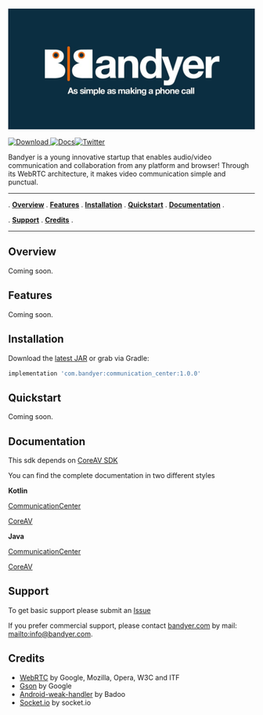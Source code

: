 <p align="center">
<img src="img/bandyer.jpg" alt="Bandyer" title="Bandyer" />
</p>

[ ![Download](https://api.bintray.com/packages/bandyer/Android-CommunicationCenter/Android-CommunicationCenter/images/download.svg) ](https://bintray.com/bandyer/Android-CommunicationCenter/Android-CommunicationCenter/_latestVersion)[![Docs](https://img.shields.io/badge/docs-current-brightgreen.svg)](https://bandyer.github.io/Bandyer-Android-CommunicationCenter/)[![Twitter](https://img.shields.io/twitter/url/http/shields.io.svg?style=social&logo=twitter)](https://twitter.com/intent/follow?screen_name=bandyersrl)


Bandyer is a young innovative startup that enables audio/video communication and collaboration from any platform and browser! Through its WebRTC architecture, it makes video communication simple and punctual. 


---

. **[Overview](#overview)** .
**[Features](#features)** .
**[Installation](#installation)** .
**[Quickstart](#quickstart)** .
**[Documentation](#documentation)** .

. **[Support](#support)** .
**[Credits](#credits)** .

---

## Overview

Coming soon.

## Features
Coming soon.

## Installation

Download the [latest JAR](https://bintray.com/bandyer/Android-CommunicationCenter/Android-CommunicationCenter) or grab via Gradle:

```groovy
implementation 'com.bandyer:communication_center:1.0.0'
```

## Quickstart

Coming soon.

## Documentation

This sdk depends on [CoreAV SDK](https://github.com/Bandyer/Android-CoreAV)

You can find the complete documentation in two different styles

**Kotlin**

[CommunicationCenter](https://bandyer.github.io/Bandyer-Android-CommunicationCenter/kDoc/)

[CoreAV](https://bandyer.github.io/Android-CoreAV/kDoc/)

**Java**

[CommunicationCenter](https://bandyer.github.io/Bandyer-Android-CommunicationCenter/jDoc/)

[CoreAV](https://bandyer.github.io/Android-CallCenter/jDoc/)



## Support
To get basic support please submit an [Issue](https://github.com/Bandyer/Bandyer-Android-CommunicationCenter/issues) 

If you prefer commercial support, please contact [bandyer.com](https://bandyer.com) by mail: <mailto:info@bandyer.com>.


## Credits
- [WebRTC](https://webrtc.org/) by Google, Mozilla, Opera, W3C and ITF
- [Gson](https://github.com/google/gson) by Google
- [Android-weak-handler](https://github.com/badoo/android-weak-handler) by Badoo
- [Socket.io](https://github.com/socketio/socket.io-client-java) by socket.io



